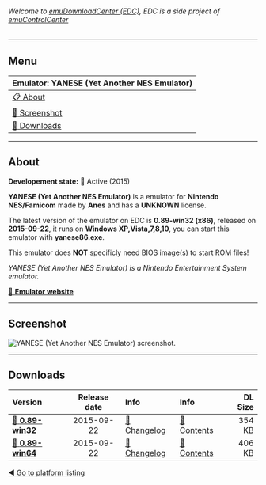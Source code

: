 ###### Welcome to [emuDownloadCenter (EDC)](https://github.com/PhoenixInteractiveNL/emuDownloadCenter/wiki/), EDC is a side project of [emuControlCenter](https://github.com/PhoenixInteractiveNL/emuControlCenter/wiki/)
***
## Menu
| **Emulator: YANESE (Yet Another NES Emulator)** |
|:---------|
| [:clipboard: About](#about) |
| [:sunrise: Screenshot](#screenshot) |
| [:floppy_disk: Downloads](#downloads) |
***
## About
**Developement state:** :large_blue_circle: Active (2015)

**YANESE (Yet Another NES Emulator)** is a emulator for **Nintendo NES/Famicom** made by **Anes** and has a **UNKNOWN** license.

The latest version of the emulator on EDC is **0.89-win32 (x86)**, released on **2015-09-22**, it runs on **Windows XP,Vista,7,8,10**, you can start this emulator with **yanese86.exe**.

This emulator does **NOT** specificly need BIOS image(s) to start ROM files!

_YANESE (Yet Another NES Emulator) is a Nintendo Entertainment System emulator._

[:link: **Emulator website**](http://www.yanese.com/)
***
## Screenshot
![](https://raw.githubusercontent.com/PhoenixInteractiveNL/emuDownloadCenter/master/hooks/yanese/screen.jpg "YANESE (Yet Another NES Emulator) screenshot.")
***
## Downloads
| Version  | Release date  | Info       | Info       | DL Size    |
|:---------|:-------------:|:-----------|:-----------|-----------:|
| [:floppy_disk: **0.89-win32**](https://github.com/PhoenixInteractiveNL/edc-repo0004/raw/master/yanese/0.89-win32.7z) | 2015-09-22 | [:page_facing_up: Changelog](https://github.com/PhoenixInteractiveNL/edc-repo0004/blob/master/yanese/0.89-win32_changelog.txt) | [:mag_right: Contents](https://github.com/PhoenixInteractiveNL/edc-repo0004/blob/master/yanese/0.89-win32_contents.txt) | 354 KB |
| [:floppy_disk: **0.89-win64**](https://github.com/PhoenixInteractiveNL/edc-repo0004/raw/master/yanese/0.89-win64.7z) | 2015-09-22 | [:page_facing_up: Changelog](https://github.com/PhoenixInteractiveNL/edc-repo0004/blob/master/yanese/0.89-win64_changelog.txt) | [:mag_right: Contents](https://github.com/PhoenixInteractiveNL/edc-repo0004/blob/master/yanese/0.89-win64_contents.txt) | 406 KB |

[:arrow_backward: Go to platform listing](https://github.com/PhoenixInteractiveNL/emuDownloadCenter/wiki/EDC-Platform-List)
